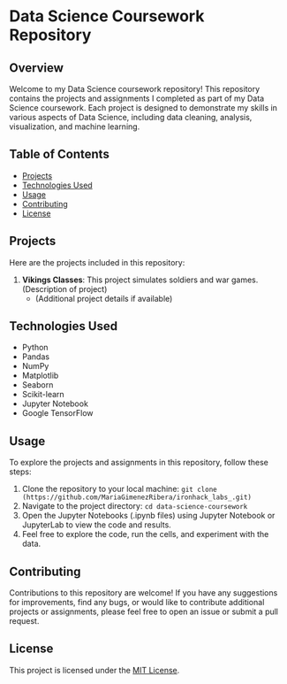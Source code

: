 # Data Science Coursework Repository

## Overview
Welcome to my Data Science coursework repository! This repository contains the projects and assignments I completed as part of my Data Science coursework. Each project is designed to demonstrate my skills in various aspects of Data Science, including data cleaning, analysis, visualization, and machine learning.

## Table of Contents
- [Projects](#projects)
- [Technologies Used](#technologies-used)
- [Usage](#usage)
- [Contributing](#contributing)
- [License](#license)

## Projects
Here are the projects included in this repository:
1. **Vikings Classes**: This project simulates soldiers and war games. (Description of project)
   - (Additional project details if available)

## Technologies Used
- Python
- Pandas
- NumPy
- Matplotlib
- Seaborn
- Scikit-learn
- Jupyter Notebook
- Google TensorFlow

## Usage
To explore the projects and assignments in this repository, follow these steps:
1. Clone the repository to your local machine: `git clone (https://github.com/MariaGimenezRibera/ironhack_labs_.git)`
2. Navigate to the project directory: `cd data-science-coursework`
3. Open the Jupyter Notebooks (.ipynb files) using Jupyter Notebook or JupyterLab to view the code and results.
4. Feel free to explore the code, run the cells, and experiment with the data.

## Contributing
Contributions to this repository are welcome! If you have any suggestions for improvements, find any bugs, or would like to contribute additional projects or assignments, please feel free to open an issue or submit a pull request.

## License
This project is licensed under the [MIT License](LICENSE).
